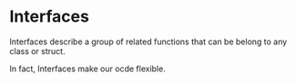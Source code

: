 # Interfaces
Interfaces describe a group of related functions that can be belong to any class or struct.

In fact, Interfaces make our ocde flexible.
